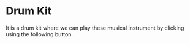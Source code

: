 # Drum Kit

It is a drum kit where we can play these musical instrument by clicking using the following button.
